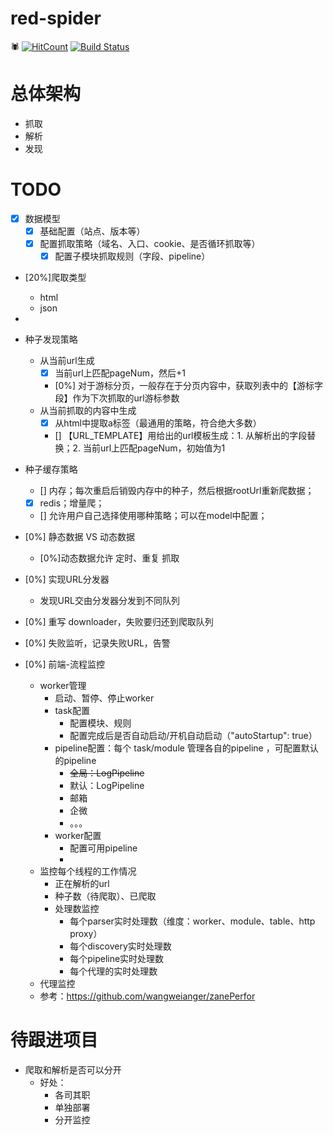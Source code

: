 # red-spider
:spider:
[![HitCount](http://hits.dwyl.io/jpcui/red-spider.svg)](http://hits.dwyl.io/jpcui/red-spider)
[![Build Status](https://travis-ci.org/JPCui/red-spider.svg?branch=master)](https://travis-ci.org/JPCui/red-spider)

# 总体架构

- 抓取
- 解析
- 发现

# TODO

- [x] 数据模型
  - [x] 基础配置（站点、版本等）
  - [x] 配置抓取策略（域名、入口、cookie、是否循环抓取等）
    - [x] 配置子模块抓取规则（字段、pipeline）

- [20%]爬取类型
  - html
  - json
- 
- 种子发现策略
  - 从当前url生成 
    - [x] 当前url上匹配pageNum，然后+1
    - [0%] 对于游标分页，一般存在于分页内容中，获取列表中的【游标字段】作为下次抓取的url游标参数
  - 从当前抓取的内容中生成
    - [x] 从html中提取a标签（最通用的策略，符合绝大多数）
    - [] 【URL_TEMPLATE】用给出的url模板生成：1. 从解析出的字段替换；2. 当前url上匹配pageNum，初始值为1

- 种子缓存策略
  - [] 内存；每次重启后销毁内存中的种子，然后根据rootUrl重新爬数据；
  - [x] redis；增量爬；
  - [] 允许用户自己选择使用哪种策略；可以在model中配置；

- [0%] 静态数据 VS 动态数据
  - [0%]动态数据允许 定时、重复 抓取
    
- [0%] 实现URL分发器
  - 发现URL交由分发器分发到不同队列 

- [0%] 重写 downloader，失败要归还到爬取队列

- [0%] 失败监听，记录失败URL，告警

- [0%] 前端-流程监控
  - worker管理 
    - 启动、暂停、停止worker
    - task配置
      - 配置模块、规则
      - 配置完成后是否自动启动/开机自动启动（"autoStartup": true）
    - pipeline配置：每个 task/module 管理各自的pipeline ，可配置默认的pipeline
      - ~~全局：LogPipeline~~
      - 默认：LogPipeline
      - 邮箱
      - 企微
      - 。。。
    - worker配置
      - 配置可用pipeline
      - 
  - 监控每个线程的工作情况
    - 正在解析的url
    - 种子数（待爬取）、已爬取
    - 处理数监控
      - 每个parser实时处理数（维度：worker、module、table、http proxy）
      - 每个discovery实时处理数
      - 每个pipeline实时处理数
      - 每个代理的实时处理数
  - 代理监控
  - 参考：https://github.com/wangweianger/zanePerfor

# 待跟进项目

- 爬取和解析是否可以分开
  - 好处：
    - 各司其职
    - 单独部署
    - 分开监控

